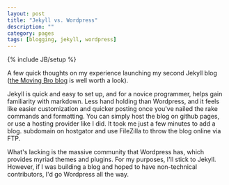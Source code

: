 ```yaml
---
layout: post
title: "Jekyll vs. Wordpress"
description: ""
category: pages
tags: [blogging, jekyll, wordpress]
---
```

{% include JB/setup %}

A few quick thoughts on my experience launching my second Jekyll blog ([the Moving Bro blog](http://blog.movingbro.com) is well worth a look).

Jekyll is quick and easy to set up, and for a novice programmer, helps gain familiarity with markdown. Less hand holding than Wordpress, and it feels like easier customization and quicker posting once you've nailed the rake commands and formatting. You can simply host the blog on github pages, or use a hosting provider like I did. It took me just a few minutes to add a blog. subdomain on hostgator and use FileZilla to throw the blog online via FTP.

What's lacking is the massive community that Wordpress has, which provides myriad themes and plugins. For my purposes, I'll stick to Jekyll. However, if I was building a blog and hoped to have non-technical contributors, I'd go Wordpress all the way.